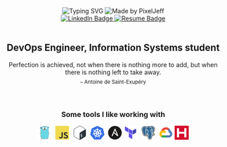 <div id="header" align="center">
<img src="https://readme-typing-svg.herokuapp.com?font=JetBrains+Mono&weight=600&duration=2000&pause=1000&color=00a99d&center=true&vCenter=true&repeat=false&width=499&lines=Hi%2C+I'm+Lucas+Rattz!+Welcome+to+my+GitHub." alt="Typing SVG" />

<img alt="Made by PixelJeff" src="https://i.imgur.com/lQEn9G7.gif"/>

  <div id="badges">
    <a href="https://www.linkedin.com/in/lucasrattz">
      <img src="https://img.shields.io/badge/LinkedIn-blue?style=for-the-badge&logo=linkedin&logoColor=white" alt="LinkedIn Badge"/>
    </a>
    <a href="https://drive.google.com/file/d/1ZI2VB5SMOxKgO2UF7inEDzv2B1wBVcQE/view?usp=share_link">
      <img src="https://img.shields.io/badge/Resume-blue?style=for-the-badge&logo=readme&logoColor=white" alt="Resume Badge"/>
    </a>
  </div>
  <img src="https://komarev.com/ghpvc/?username=lucasrattz&style=flat-square&color=blue" alt=""/>
 
  ## DevOps Engineer, Information Systems student
 Perfection is achieved, not when there is nothing more to add, but when there is nothing left to take away. 
  <br/><sub>– Antoine de Saint-Exupéry</sub>
  <br/>
  <br/>
  <br/>
 
 ### Some tools I like working with
  <div>
    <img src="https://github.com/devicons/devicon/blob/master/icons/go/go-original.svg"  title="Go" alt="Go" width="32"/>&nbsp;
    <img src="https://github.com/devicons/devicon/blob/master/icons/javascript/javascript-original.svg" title="Javascript" alt="Javascript" width="32"/>&nbsp;
    <img src="https://github.com/devicons/devicon/blob/master/icons/bash/bash-original.svg" title="Bash" alt="Bash" width="32"/>&nbsp;
    <img src="https://github.com/devicons/devicon/blob/master/icons/kubernetes/kubernetes-original.svg" title="Kubernetes" alt="Kubernetes" width="32"/>&nbsp;
    <img src="https://github.com/devicons/devicon/blob/master/icons/ansible/ansible-original.svg" title="Ansible" alt="Ansible" width="32"/>
    <img src="https://github.com/devicons/devicon/blob/master/icons/terraform/terraform-original.svg" title="Terraform" alt="Terraform
    " width="32"/>&nbsp;
    <img src="https://github.com/devicons/devicon/blob/master/icons/postgresql/postgresql-original.svg" title="Postgres" alt="Postgres" width="32"/>&nbsp;
    <img src="https://github.com/devicons/devicon/blob/master/icons/googlecloud/googlecloud-original.svg" title="GCP" alt="GCP" width="32"/>
    <img src="https://github.com/lucasrattz/lucasrattz/blob/main/hetzner.png" title="Hetzner" alt="Hetzner" width="32"/>
  </div>
<br/>  
</div>
